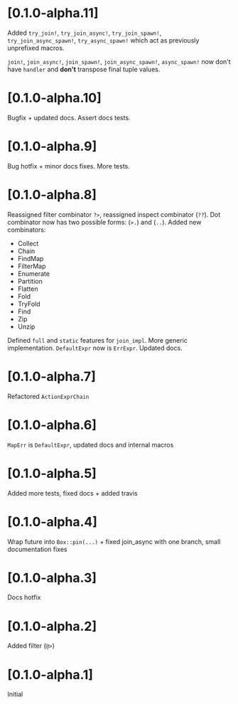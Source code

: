 
# [0.1.0-alpha.11]

Added `try_join!`, `try_join_async!`, `try_join_spawn!`, `try_join_async_spawn!`, `try_async_spawn!` which act as previously unprefixed macros. 

`join!`, `join_async!`, `join_spawn!`, `join_async_spawn!`, `async_spawn!` now don't have `handler` and **don't** transpose final tuple values.

# [0.1.0-alpha.10]

Bugfix + updated docs. Assert docs tests.

# [0.1.0-alpha.9]

Bug hotfix + minor docs fixes. More tests.

# [0.1.0-alpha.8]

Reassigned filter combinator `?>`, reassigned inspect combinator (`??`). Dot combinator now has two possible forms: (`>.`) and (`..`). Added new combinators:

- Collect
- Chain
- FindMap
- FilterMap
- Enumerate
- Partition
- Flatten
- Fold
- TryFold
- Find
- Zip
- Unzip

Defined `full` and `static` features for `join_impl`. More generic implementation. `DefaultExpr` now is `ErrExpr`. Updated docs.

# [0.1.0-alpha.7]

Refactored `ActionExprChain`

# [0.1.0-alpha.6]

`MapErr` is `DefaultExpr`, updated docs and internal macros

# [0.1.0-alpha.5]

Added more tests, fixed docs + added travis

# [0.1.0-alpha.4]

Wrap future into `Box::pin(...)` + fixed join_async with one branch, small documentation fixes

# [0.1.0-alpha.3]

Docs hotfix

# [0.1.0-alpha.2] 

Added filter (`@>`)

# [0.1.0-alpha.1]

Initial